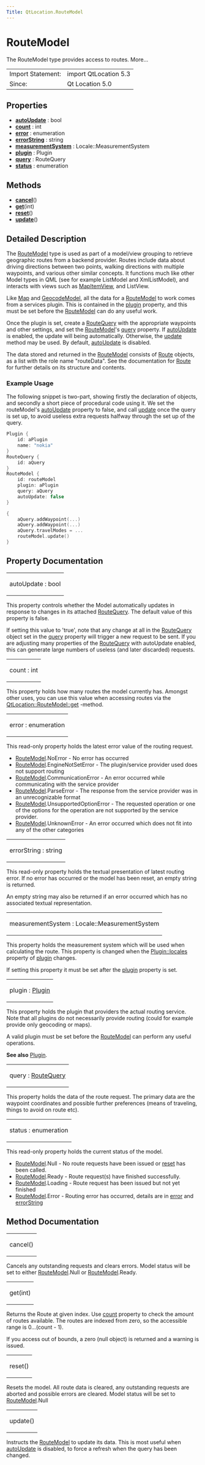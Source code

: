 ```yaml
---
Title: QtLocation.RouteModel
---
```

        
RouteModel
==========

<span class="subtitle"></span>
The RouteModel type provides access to routes. More...

|                   |                       |
|-------------------|-----------------------|
| Import Statement: | import QtLocation 5.3 |
| Since:            | Qt Location 5.0       |

<span id="properties"></span>
Properties
----------

-   ****[autoUpdate](../../sdk-15.04.1/QtLocation.RouteModel.md#autoUpdate-prop)**** : bool
-   ****[count](../../sdk-15.04.1/QtLocation.RouteModel.md#count-prop)**** : int
-   ****[error](../../sdk-15.04.1/QtLocation.RouteModel.md#error-prop)**** : enumeration
-   ****[errorString](../../sdk-15.04.1/QtLocation.RouteModel.md#errorString-prop)**** : string
-   ****[measurementSystem](../../sdk-15.04.1/QtLocation.RouteModel.md#measurementSystem-prop)**** : Locale::MeasurementSystem
-   ****[plugin](../../sdk-15.04.1/QtLocation.RouteModel.md#plugin-prop)**** : Plugin
-   ****[query](../../sdk-15.04.1/QtLocation.RouteModel.md#query-prop)**** : RouteQuery
-   ****[status](../../sdk-15.04.1/QtLocation.RouteModel.md#status-prop)**** : enumeration

<span id="methods"></span>
Methods
-------

-   ****[cancel](../../sdk-15.04.1/QtLocation.RouteModel.md#cancel-method)****()
-   ****[get](../../sdk-15.04.1/QtLocation.RouteModel.md#get-method)****(int)
-   ****[reset](../../sdk-15.04.1/QtLocation.RouteModel.md#reset-method)****()
-   ****[update](../../sdk-15.04.1/QtLocation.RouteModel.md#update-method)****()

<span id="details"></span>
Detailed Description
--------------------

The [RouteModel](../../sdk-15.04.1/QtLocation.RouteModel.md) type is used as part of a model/view grouping to retrieve geographic routes from a backend provider. Routes include data about driving directions between two points, walking directions with multiple waypoints, and various other similar concepts. It functions much like other Model types in QML (see for example ListModel and XmlListModel), and interacts with views such as [MapItemView](../../sdk-15.04.1/QtLocation.MapItemView.md), and ListView.

Like [Map](../../sdk-15.04.1/QtLocation.Map.md) and [GeocodeModel](../../sdk-15.04.1/QtLocation.GeocodeModel.md), all the data for a [RouteModel](../../sdk-15.04.1/QtLocation.RouteModel.md) to work comes from a services plugin. This is contained in the [plugin](../../sdk-15.04.1/QtLocation.location-places-qml.md#plugin) property, and this must be set before the [RouteModel](../../sdk-15.04.1/QtLocation.RouteModel.md) can do any useful work.

Once the plugin is set, create a [RouteQuery](../../sdk-15.04.1/QtLocation.RouteQuery.md) with the appropriate waypoints and other settings, and set the [RouteModel](../../sdk-15.04.1/QtLocation.RouteModel.md)'s [query](../../sdk-15.04.1/QtLocation.RouteModel.md#query-prop) property. If [autoUpdate](../../sdk-15.04.1/QtLocation.RouteModel.md#autoUpdate-prop) is enabled, the update will being automatically. Otherwise, the [update](../../sdk-15.04.1/QtLocation.RouteModel.md#update-method) method may be used. By default, [autoUpdate](../../sdk-15.04.1/QtLocation.RouteModel.md#autoUpdate-prop) is disabled.

The data stored and returned in the [RouteModel](../../sdk-15.04.1/QtLocation.RouteModel.md) consists of [Route](../../sdk-15.04.1/QtLocation.Route.md) objects, as a list with the role name "routeData". See the documentation for [Route](../../sdk-15.04.1/QtLocation.Route.md) for further details on its structure and contents.

<span id="example-usage"></span>
### Example Usage

The following snippet is two-part, showing firstly the declaration of objects, and secondly a short piece of procedural code using it. We set the routeModel's [autoUpdate](../../sdk-15.04.1/QtLocation.RouteModel.md#autoUpdate-prop) property to false, and call [update](../../sdk-15.04.1/QtLocation.RouteModel.md#update-method) once the query is set up, to avoid useless extra requests halfway through the set up of the query.

``` cpp
Plugin {
    id: aPlugin
    name: "nokia"
}
RouteQuery {
    id: aQuery
}
RouteModel {
    id: routeModel
    plugin: aPlugin
    query: aQuery
    autoUpdate: false
}
```

``` cpp
{
    aQuery.addWaypoint(...)
    aQuery.addWaypoint(...)
    aQuery.travelModes = ...
    routeModel.update()
}
```

Property Documentation
----------------------

<table>
<colgroup>
<col width="100%" />
</colgroup>
<tbody>
<tr class="odd">
<td><p><span id="autoUpdate-prop"></span><span class="name">autoUpdate</span> : <span class="type">bool</span></p></td>
</tr>
</tbody>
</table>

This property controls whether the Model automatically updates in response to changes in its attached [RouteQuery](../../sdk-15.04.1/QtLocation.RouteQuery.md). The default value of this property is false.

If setting this value to 'true', note that any change at all in the [RouteQuery](../../sdk-15.04.1/QtLocation.RouteQuery.md) object set in the [query](../../sdk-15.04.1/QtLocation.RouteModel.md#query-prop) property will trigger a new request to be sent. If you are adjusting many properties of the [RouteQuery](../../sdk-15.04.1/QtLocation.RouteQuery.md) with autoUpdate enabled, this can generate large numbers of useless (and later discarded) requests.

<table>
<colgroup>
<col width="100%" />
</colgroup>
<tbody>
<tr class="odd">
<td><p><span id="count-prop"></span><span class="name">count</span> : <span class="type">int</span></p></td>
</tr>
</tbody>
</table>

This property holds how many routes the model currently has. Amongst other uses, you can use this value when accessing routes via the [QtLocation::RouteModel::get](../../sdk-15.04.1/QtLocation.RouteModel.md#get-method) -method.

<table>
<colgroup>
<col width="100%" />
</colgroup>
<tbody>
<tr class="odd">
<td><p><span id="error-prop"></span><span class="name">error</span> : <span class="type">enumeration</span></p></td>
</tr>
</tbody>
</table>

This read-only property holds the latest error value of the routing request.

-   [RouteModel](../../sdk-15.04.1/QtLocation.RouteModel.md).NoError - No error has occurred
-   [RouteModel](../../sdk-15.04.1/QtLocation.RouteModel.md).EngineNotSetError - The plugin/service provider used does not support routing
-   [RouteModel](../../sdk-15.04.1/QtLocation.RouteModel.md).CommunicationError - An error occurred while communicating with the service provider
-   [RouteModel](../../sdk-15.04.1/QtLocation.RouteModel.md).ParseError - The response from the service provider was in an unrecognizable format
-   [RouteModel](../../sdk-15.04.1/QtLocation.RouteModel.md).UnsupportedOptionError - The requested operation or one of the options for the operation are not supported by the service provider.
-   [RouteModel](../../sdk-15.04.1/QtLocation.RouteModel.md).UnknownError - An error occurred which does not fit into any of the other categories

<table>
<colgroup>
<col width="100%" />
</colgroup>
<tbody>
<tr class="odd">
<td><p><span id="errorString-prop"></span><span class="name">errorString</span> : <span class="type">string</span></p></td>
</tr>
</tbody>
</table>

This read-only property holds the textual presentation of latest routing error. If no error has occurred or the model has been reset, an empty string is returned.

An empty string may also be returned if an error occurred which has no associated textual representation.

<table>
<colgroup>
<col width="100%" />
</colgroup>
<tbody>
<tr class="odd">
<td><p><span id="measurementSystem-prop"></span><span class="name">measurementSystem</span> : <span class="type">Locale::MeasurementSystem</span></p></td>
</tr>
</tbody>
</table>

This property holds the measurement system which will be used when calculating the route. This property is changed when the [Plugin::locales](../../sdk-15.04.1/QtLocation.Plugin.md#locales-prop) property of [plugin](../../sdk-15.04.1/QtLocation.RouteModel.md#plugin-prop) changes.

If setting this property it must be set after the [plugin](../../sdk-15.04.1/QtLocation.RouteModel.md#plugin-prop) property is set.

<table>
<colgroup>
<col width="100%" />
</colgroup>
<tbody>
<tr class="odd">
<td><p><span id="plugin-prop"></span><span class="name">plugin</span> : <span class="type"><a href="../../sdk-15.04.1/QtLocation.Plugin.md">Plugin</a></span></p></td>
</tr>
</tbody>
</table>

This property holds the plugin that providers the actual routing service. Note that all plugins do not necessarily provide routing (could for example provide only geocoding or maps).

A valid plugin must be set before the [RouteModel](../../sdk-15.04.1/QtLocation.RouteModel.md) can perform any useful operations.

**See also** [Plugin](../../sdk-15.04.1/QtLocation.location-places-qml.md#plugin).

<table>
<colgroup>
<col width="100%" />
</colgroup>
<tbody>
<tr class="odd">
<td><p><span id="query-prop"></span><span class="name">query</span> : <span class="type"><a href="../../sdk-15.04.1/QtLocation.RouteQuery.md">RouteQuery</a></span></p></td>
</tr>
</tbody>
</table>

This property holds the data of the route request. The primary data are the waypoint coordinates and possible further preferences (means of traveling, things to avoid on route etc).

<table>
<colgroup>
<col width="100%" />
</colgroup>
<tbody>
<tr class="odd">
<td><p><span id="status-prop"></span><span class="name">status</span> : <span class="type">enumeration</span></p></td>
</tr>
</tbody>
</table>

This read-only property holds the current status of the model.

-   [RouteModel](../../sdk-15.04.1/QtLocation.RouteModel.md).Null - No route requests have been issued or [reset](../../sdk-15.04.1/QtLocation.RouteModel.md#reset-method) has been called.
-   [RouteModel](../../sdk-15.04.1/QtLocation.RouteModel.md).Ready - Route request(s) have finished successfully.
-   [RouteModel](../../sdk-15.04.1/QtLocation.RouteModel.md).Loading - Route request has been issued but not yet finished
-   [RouteModel](../../sdk-15.04.1/QtLocation.RouteModel.md).Error - Routing error has occurred, details are in [error](../../sdk-15.04.1/QtLocation.RouteModel.md#error-prop) and [errorString](../../sdk-15.04.1/QtLocation.RouteModel.md#errorString-prop)

Method Documentation
--------------------

<table>
<colgroup>
<col width="100%" />
</colgroup>
<tbody>
<tr class="odd">
<td><p><span id="cancel-method"></span><span class="name">cancel</span>()</p></td>
</tr>
</tbody>
</table>

Cancels any outstanding requests and clears errors. Model status will be set to either [RouteModel](../../sdk-15.04.1/QtLocation.RouteModel.md).Null or [RouteModel](../../sdk-15.04.1/QtLocation.RouteModel.md).Ready.

<table>
<colgroup>
<col width="100%" />
</colgroup>
<tbody>
<tr class="odd">
<td><p><span id="get-method"></span><span class="name">get</span>(<span class="type">int</span>)</p></td>
</tr>
</tbody>
</table>

Returns the Route at given index. Use [count](../../sdk-15.04.1/QtLocation.RouteModel.md#count-prop) property to check the amount of routes available. The routes are indexed from zero, so the accessible range is 0...(count - 1).

If you access out of bounds, a zero (null object) is returned and a warning is issued.

<table>
<colgroup>
<col width="100%" />
</colgroup>
<tbody>
<tr class="odd">
<td><p><span id="reset-method"></span><span class="name">reset</span>()</p></td>
</tr>
</tbody>
</table>

Resets the model. All route data is cleared, any outstanding requests are aborted and possible errors are cleared. Model status will be set to [RouteModel](../../sdk-15.04.1/QtLocation.RouteModel.md).Null

<table>
<colgroup>
<col width="100%" />
</colgroup>
<tbody>
<tr class="odd">
<td><p><span id="update-method"></span><span class="name">update</span>()</p></td>
</tr>
</tbody>
</table>

Instructs the [RouteModel](../../sdk-15.04.1/QtLocation.RouteModel.md) to update its data. This is most useful when [autoUpdate](../../sdk-15.04.1/QtLocation.RouteModel.md#autoUpdate-prop) is disabled, to force a refresh when the query has been changed.

